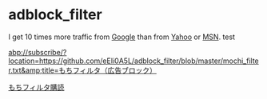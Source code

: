 # adblock_filter

I get 10 times more traffic from [Google][] than from
[Yahoo][] or [MSN][].
test

[google]: http://google.com/        "Google"
[yahoo]:  http://search.yahoo.com/  "Yahoo Search"
[msn]:    http://search.msn.com/    "MSN Search"


<abp://subscribe/?location=https://github.com/eEIi0A5L/adblock_filter/blob/master/mochi_filter.txt&amp;title=もちフィルタ（広告ブロック）>


[もちフィルタ購読](abp://subscribe/?location=https://github.com/eEIi0A5L/adblock_filter/blob/master/mochi_filter.txt&amp;title=もちフィルタ（広告ブロック） "もちフィルタ")
